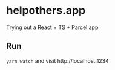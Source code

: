 # helpothers.app

Trying out a React + TS + Parcel app

## Run

`yarn watch` and visit http://localhost:1234
